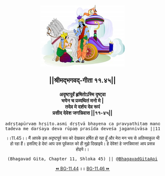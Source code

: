<center><img src="../../asset/BG.png" alt="#API #bhagavadgitaapi #slok #nodejs #js #api #gitaapi #krishna #hinduism #vedic #ISKCON #shreemadbhagavadgita #technology"/>
<h2>||श्रीमद्‍भगवद्‍-गीता ११.४५||</h2>
<h3>अदृष्टपूर्वं हृषितोऽस्मि दृष्ट्वा<br/>भयेन च प्रव्यथितं मनो मे |<br/>तदेव मे दर्शय देव रूपं<br/>प्रसीद देवेश जगन्निवास ||११-४५||</h3>
<pre>adṛṣṭapūrvaṃ hṛṣito.asmi dṛṣṭvā bhayena ca pravyathitaṃ mano me .<br/>tadeva me darśaya deva rūpaṃ prasīda deveśa jagannivāsa ||11-45||</pre>
<p>।।11.45।। मैं आपके इस अदृष्टपूर्व रूप को देखकर हर्षित हो रहा हूँ और मेरा मन भय से अतिव्याकुल भी हो रहा हैं। इसलिए हे देव! आप उस पूर्वकाल को ही मुझे दिखाइये। हे देवेश! हे जगन्निवास! आप प्रसन्न होइये।।</p>
<pre>(Bhagavad Gita, Chapter 11, Shloka 45) || <a href="https://twitter.com/bhagavadgitaapi">@BhagavadGitaApi</a></pre><a href="../../11/44">⏪  BG-11.44</a><b>        ।।        </b><a href="../../11/46">BG-11.46  ⏩</a></center></center>